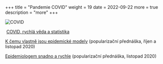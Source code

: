 +++
title = "Pandemie COVID"
weight = 19
date = 2022-09-22
more = true
description = "more"
+++

![COVID](/images/covid.png)

<!--<i class="fa-solid fa-person-chalkboard"></i>[COVID, rychlá věda a statistika](https://www2.karlin.mff.cuni.cz/~hlubinka/beseda/soubory/Smid_20211201.mp4) (MFF UK, prosinec 2021)-->

<i class="fa-solid fa-person-chalkboard"></i>&nbsp;<a href="https://www2.karlin.mff.cuni.cz/~hlubinka/beseda/soubory/Smid_20211201.mp4" target="_bank">COVID, rychlá věda a statistika</a>

<!-- more -->

<i class="fa-solid fa-person-chalkboard"></i> [K čemu vlastně jsou epidemické modely](https://youtu.be/XEDxQQkcjdY) (popularizační přednáška, říjen a listopad 2020)


<i class="fa-solid fa-person-chalkboard"></i> [Epidemiologem snadno a rychle](https://youtu.be/yRxe-QycdUE) (popularizační přednáška, listopad 2020)

